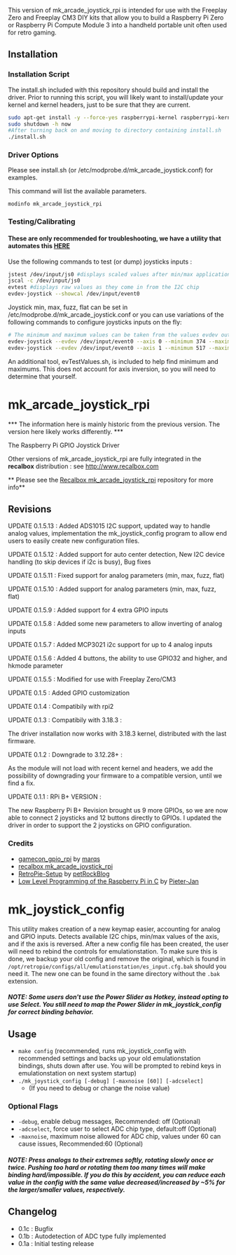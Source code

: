 This version of mk_arcade_joystick_rpi is intended for use with the Freeplay Zero and Freeplay CM3 DIY kits that allow you to build a Raspberry Pi Zero or Raspberry Pi Compute Module 3 into a handheld portable unit often used for retro gaming.

## Installation

### Installation Script

The install.sh included with this repository should build and install the driver.  Prior to running this script, you will likely want to install/update your kernel and kernel headers, just to be sure that they are current.

```sh
sudo apt-get install -y --force-yes raspberrypi-kernel raspberrypi-kernel-headers
sudo shutdown -h now
#After turning back on and moving to directory containing install.sh
./install.sh
```

### Driver Options

Please see install.sh (or /etc/modprobe.d/mk_arcade_joystick.conf) for examples.

This command will list the available parameters.
```
modinfo mk_arcade_joystick_rpi
```

### Testing/Calibrating

#### These are only recommended for troubleshooting, we have a utility that automates this [HERE](#mk_joystick_config)

Use the following commands to test (or dump) joysticks inputs :
```sh
jstest /dev/input/js0 #displays scaled values after min/max applications
jscal -c /dev/input/js0
evtest #displays raw values as they come in from the I2C chip
evdev-joystick --showcal /dev/input/event0
```

Joystick min, max, fuzz, flat can be set in /etc/modprobe.d/mk_arcade_joystick.conf or you can use variations of the following commands to configure joysticks inputs on the fly:
```sh
# The minimum and maximum values can be taken from the values evdev outputs
evdev-joystick --evdev /dev/input/event0 --axis 0 --minimum 374 --maximum 3418 --deadzone 384 --fuzz 16
evdev-joystick --evdev /dev/input/event0 --axis 1 --minimum 517 --maximum 3378 --deadzone 384 --fuzz 16
```
An additional tool, evTestValues.sh, is included to help find minimum and maximums. This does not account for axis inversion, so you will need to determine that yourself.

# mk_arcade_joystick_rpi

*** The information here is mainly historic from the previous version.  The version here likely works differently. ***

The Raspberry Pi GPIO Joystick Driver

Other versions of mk_arcade_joystick_rpi are fully integrated in the **recalbox** distribution : see http://www.recalbox.com

** Please see the [Recalbox mk_arcade_joystick_rpi](https://github.com/recalbox/mk_arcade_joystick_rpi/) repository for more info**

## Revisions
UPDATE 0.1.5.13 : Added ADS1015 I2C support, updated way to handle analog values, implementation the mk_joystick_config program to allow end users to easily create new configuration files.

UPDATE 0.1.5.12 : Added support for auto center detection, New I2C device handling (to skip devices if i2c is busy), Bug fixes
                  
UPDATE 0.1.5.11 : Fixed support for analog parameters (min, max, fuzz, flat)

UPDATE 0.1.5.10 : Added support for analog parameters (min, max, fuzz, flat)

UPDATE 0.1.5.9 : Added support for 4 extra GPIO inputs

UPDATE 0.1.5.8 : Added some new parameters to allow inverting of analog inputs

UPDATE 0.1.5.7 : Added MCP3021 i2c support for up to 4 analog inputs

UPDATE 0.1.5.6 : Added 4 buttons, the ability to use GPIO32 and higher, and hkmode parameter

UPDATE 0.1.5.5 : Modified for use with Freeplay Zero/CM3

UPDATE 0.1.5 : Added GPIO customization

UPDATE 0.1.4 : Compatibily with rpi2 

UPDATE 0.1.3 : Compatibily with 3.18.3 :

The driver installation now works with 3.18.3 kernel, distributed with the last firmware.

UPDATE 0.1.2 : Downgrade to 3.12.28+ :

As the module will not load with recent kernel and headers, we add the possibility of downgrading your firmware to a compatible version, until we find a fix.

UPDATE 0.1.1 : RPi B+ VERSION :

The new Raspberry Pi B+ Revision brought us 9 more GPIOs, so we are now able to connect 2 joysticks and 12 buttons directly to GPIOs. I updated the driver in order to support the 2 joysticks on GPIO configuration.

### Credits
-  [gamecon_gpio_rpi](https://github.com/petrockblog/RetroPie-Setup/wiki/gamecon_gpio_rpi) by [marqs](https://github.com/marqs85)
-  [recalbox mk_arcade_joystick_rpi](https://github.com/recalbox/mk_arcade_joystick_rpi)
-  [RetroPie-Setup](https://github.com/petrockblog/RetroPie-Setup) by [petRockBlog](http://blog.petrockblock.com/)
-  [Low Level Programming of the Raspberry Pi in C](http://www.pieter-jan.com/node/15) by [Pieter-Jan](http://www.pieter-jan.com/)

# mk_joystick_config

This utility makes creation of a new keymap easier, accounting for analog and GPIO inputs. Detects available I2C chips, min/max values of the axis, and if the axis is reversed. After a new config file has been created, the user will need to rebind the controls for emulationstation. To make sure this is done, we backup your old config and remove the original, which is found in `/opt/retropie/configs/all/emulationstation/es_input.cfg.bak` should you need it. The new one can be found in the same directory without the `.bak` extension.

##### NOTE: Some users don't use the Power Slider as Hotkey, instead opting to use Select. You still need to map the Power Slider in mk_joystick_config for correct binding behavior.

## Usage
- `make config` (recommended, runs mk_joystick_config with recommended settings and backs up your old emulationstation bindings, shuts down after use. You will be prompted to rebind keys in emulationstation on next system startup)
- `./mk_joystick_config [-debug] [-maxnoise [60]] [-adcselect]` 
  - (If you need to debug or change the noise value)

### Optional Flags
- `-debug`, enable debug messages, Recommended: off (Optional)
- `-adcselect`, force user to select ADC chip type, default:off (Optional)
- `-maxnoise`, maximum noise allowed for ADC chip, values under 60 can cause issues, Recommended:60 (Optional)

##### NOTE: Press analogs to their extremes softly, rotating slowly once or twice. Pushing too hard or rotating them too many times will make binding hard/impossible. If you do this by accident, you can reduce each value in the config with the same value decreased/increased by ~5% for the larger/smaller values, respectively.

## Changelog
- 0.1c : Bugfix
- 0.1b : Autodetection of ADC type fully implemented
- 0.1a : Initial testing release
